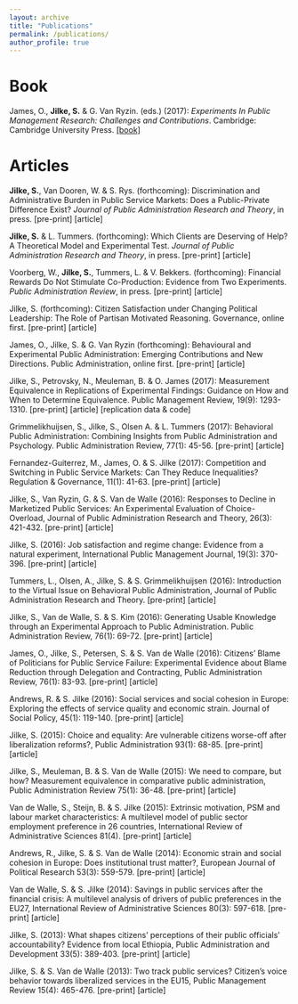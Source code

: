 ```yaml
---
layout: archive
title: "Publications"
permalink: /publications/
author_profile: true
---
```



# Book
James, O., **Jilke, S.** & G. Van Ryzin. (eds.) (2017): *Experiments In Public Management Research: Challenges and Contributions*. Cambridge: Cambridge University Press.  <a href="http://admin.cambridge.org/se/academic/subjects/management/management-general-interest/experiments-public-management-research-challenges-and-contributions?format=PB#vxdAgU7iD4g0rV2E.97" target="_blank">[book]</a>


# Articles
**Jilke, S.**, Van Dooren, W. & S. Rys. (forthcoming): Discrimination and Administrative Burden in Public Service Markets: Does a Public-Private Difference Exist? *Journal of Public Administration Research and Theory*, in press.  [pre-print]  [article]

**Jilke, S.** & L. Tummers. (forthcoming): Which Clients are Deserving of Help? A Theoretical Model and Experimental Test. *Journal of Public Administration Research and Theory*, in press.  [pre-print]  [article]

Voorberg, W., **Jilke, S.**, Tummers, L. & V. Bekkers. (forthcoming): Financial Rewards Do Not Stimulate Co-Production: Evidence from Two Experiments. *Public Administration Review*, in press.  [pre-print]  [article]

Jilke, S. (forthcoming): Citizen Satisfaction under Changing Political Leadership: The Role of Partisan Motivated Reasoning. Governance, online first.  [pre-print]  [article]

James, O., Jilke, S. & G. Van Ryzin (forthcoming): Behavioural and Experimental Public Administration: Emerging Contributions and New Directions. Public Administration, online first.  [pre-print]  [article]

Jilke, S., Petrovsky, N., Meuleman, B. & O. James (2017): Measurement Equivalence in Replications of Experimental Findings: Guidance on How and When to Determine Equivalence. Public Management Review, 19(9): 1293-1310.  [pre-print]  [article]  [replication data & code]

Grimmelikhuijsen, S., Jilke, S., Olsen A. & L. Tummers (2017): Behavioral Public Administration: Combining Insights from Public Administration and Psychology. Public Administration Review, 77(1): 45-56.  [pre-print]  [article]

Fernandez-Guiterrez, M., James, O. & S. Jilke (2017): Competition and Switching in Public Service Markets: Can They Reduce Inequalities? Regulation & Governance, 11(1): 41-63.  [pre-print]  [article]

Jilke, S., Van Ryzin, G. & S. Van de Walle (2016): Responses to Decline in Marketized Public Services: An Experimental Evaluation of Choice-Overload, Journal of Public Administration Research and Theory, 26(3): 421-432.  [pre-print]  [article]

Jilke, S. (2016): Job satisfaction and regime change: Evidence from a natural experiment, International Public Management Journal, 19(3): 370-396.  [pre-print]  [article]

Tummers, L., Olsen, A., Jilke, S. & S. Grimmelikhuijsen (2016): Introduction to the Virtual Issue on Behavioral Public Administration, Journal of Public Administration Research and Theory.  [pre-print]  [article]

Jilke, S., Van de Walle, S. & S. Kim (2016): Generating Usable Knowledge through an Experimental Approach to Public Administration. Public Administration Review, 76(1): 69-72.  [pre-print]  [article]

James, O., Jilke, S., Petersen, S. & S. Van de Walle (2016): Citizens’ Blame of Politicians for Public Service Failure: Experimental Evidence about Blame Reduction through Delegation and Contracting, Public Administration Review, 76(1): 83-93.  [pre-print]  [article]

Andrews, R. & S. Jilke (2016): Social services and social cohesion in Europe: Exploring the effects of service quality and economic strain. Journal of Social Policy, 45(1): 119-140.  [pre-print]  [article]

Jilke, S. (2015): Choice and equality: Are vulnerable citizens worse-off after liberalization reforms?, Public Administration 93(1): 68-85.  [pre-print]  [article]

Jilke, S., Meuleman, B. & S. Van de Walle (2015): We need to compare, but how? Measurement equivalence in comparative public administration, Public Administration Review 75(1): 36-48.  [pre-print]  [article]

Van de Walle, S., Steijn, B. & S. Jilke (2015): Extrinsic motivation, PSM and labour market characteristics: A multilevel model of public sector employment preference in 26 countries, International Review of Administrative Sciences 81(4).  [pre-print]  [article]

Andrews, R., Jilke, S. & S. Van de Walle (2014): Economic strain and social cohesion in Europe: Does institutional trust matter?, European Journal of Political Research 53(3): 559-579.  [pre-print]  [article]

Van de Walle, S. & S. Jilke (2014): Savings in public services after the financial crisis: A multilevel analysis of drivers of public preferences in the EU27, International Review of Administrative Sciences 80(3): 597-618.  [pre-print]  [article]

Jilke, S. (2013): What shapes citizens’ perceptions of their public officials’ accountability? Evidence from local Ethiopia, Public Administration and Development 33(5): 389-403.  [pre-print]  [article]

Jilke, S. &  S. Van de Walle (2013):  Two track public services? Citizen’s voice behavior towards liberalized services in the EU15, Public Management Review 15(4): 465-476.  [pre-print]  [article]

